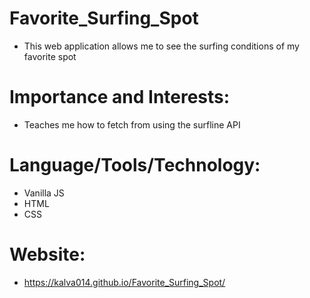 # Favorite_Surfing_Spot
* This web application allows me to see the surfing conditions of my favorite spot

# Importance and Interests:
* Teaches me how to fetch from using the surfline API

# Language/Tools/Technology:
* Vanilla JS
* HTML
* CSS

# Website:
* https://kalva014.github.io/Favorite_Surfing_Spot/ 